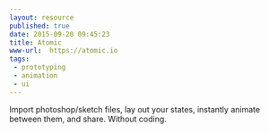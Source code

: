 ```yaml
---
layout: resource
published: true
date: 2015-09-20 09:45:23
title: Atomic
www-url:  https://atomic.io
tags:
 - prototyping
 - animation
 - ui
---
```


Import photoshop/sketch files, lay out your states, instantly animate between them, and share. Without coding.
